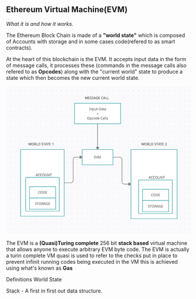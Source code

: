 ## Ethereum Virtual Machine(EVM)
*What it is and how it works.*

The Ethereum Block Chain is made of a **"world state"** which is composed of Accounts with storage and in some cases code(refered to as smart contracts).

At the heart of this blockchain is the EVM. It accepts input data in the form of message calls, it processes these (commands in the message calls also refered to as **Opcodes**) along with the "current world" state to produce a state which then becomes the new current world state.

![EVM operation from a bird's eye view](/images/evm_birdeye_view.png)


The EVM is a **(Quasi)Turing complete** 256 bit **stack based** virtual machine that allows anyone to execute arbitrary EVM byte code.
The EVM is actually a turin complete VM quasi is used to refer to the checks put in place to prevent infinit running codes being executed in the VM this is achieved using what's known as **Gas**


Definitions
World State


Stack - A first in first out data structure.